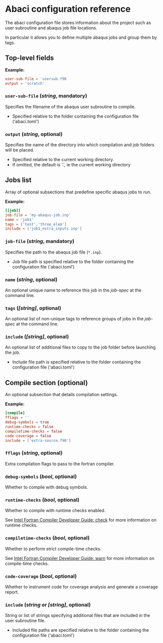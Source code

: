 # Abaci configuration reference

The abaci configuration file stores information about the project such as user subroutine and abaqus job file locations.

In particular it allows you to define multiple abaqus jobs and group them by tags.

## Top-level fields

__Example:__

```toml
user-sub-file = 'usersub.f90
output = 'scratch'
```
### `user-sub-file` (*string*, mandatory)

Specifies the filename of the abaqus user subroutine to compile.

- Specified relative to the folder containing the configuration file ('abaci.toml')

### `output` (*string*, optional)

Specifies the name of the directory into which compilation and job folders will be placed.

- Specified relative to the current working directory.
- If omitted, the default is '.', ie the current working directory


## Jobs list

Array of optional subsections that predefine specific abaqus jobs to run.

__Example:__

```toml
[[job]]
job-file = 'my-abaqus-job.inp'
name = 'job1'
tags = ['test','three_elem']
include = ['job1_extra_inputs.inp']
```

### `job-file` (*string*, mandatory)

Specifies the path to the abaqus job file (`*.inp`).

- Job file path is specified relative to the folder containing the configuration file ('abaci.toml')

### `name` (*string*, optional)

An optional unique name to reference this job in the *job-spec* at the command line.

### `tags` (*[string]*, optional)

An optional list of non-unique tags to reference groups of jobs in the *job-spec* at the command line.

### `include` (*[string]*, optional)

An optional list of additional files to copy to the job folder before launching the job.

- Include file path is specified relative to the folder containing the configuration file ('abaci.toml')


## Compile section (optional)

An optional subsection that details compilation settings.

__Example:__

```toml
[compile]
fflags = ''
debug-symbols = true
runtime-checks = false
compiletime-checks = false
code-coverage = false
include = ['extra-source.f90']
```

### `fflags` (*string*, optional)

Extra compilation flags to pass to the fortran compiler.

### `debug-symbols` (*bool*, optional)

Whether to compile with debug symbols.

### `runtime-checks` (*bool*, optional)

Whether to compile with runtime checks enabled.

See [Intel Fortran Compiler Developer Guide: check](https://www.intel.com/content/www/us/en/develop/documentation/fortran-compiler-oneapi-dev-guide-and-reference/top/compiler-reference/compiler-options/compiler-option-details/language-options/check.html) for more information on runtime checks.


### `compiletime-checks` (*bool*, optional)

Whether to perform strict compile-time checks.

See [Intel Fortran Compiler Developer Guide: warn](https://www.intel.com/content/www/us/en/develop/documentation/fortran-compiler-oneapi-dev-guide-and-reference/top/compiler-reference/compiler-options/compiler-option-details/compiler-diagnostic-options/warn.html#warn) for more information on compile-time checks.

### `code-coverage` (*bool*, optional)

Whether to instrument code for coverage analysis and generate a coverage report.

### `include` (*string* or *[string]*, optional)

String or list of strings specifying additional files that are included in the user subroutine file.

- Included file paths are specified relative to the folder containing the configuration file ('abaci.toml')


